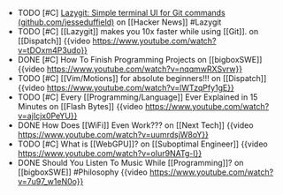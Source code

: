 - TODO [#C] [Lazygit: Simple terminal UI for Git commands (github.com/jesseduffield)](https://news.ycombinator.com/item?id=36782018) on [[Hacker News]] #Lazygit
- TODO [#C] [[Lazygit]] makes you 10x faster while using [[Git]]. on [[Dispatch]]
  {{video https://www.youtube.com/watch?v=tDOxm4P3udo}}
- DONE [#C] How To Finish Programming Projects on [[bigboxSWE]]
  {{video https://www.youtube.com/watch?v=nqqmwRXSvrw}}
- TODO [#C] [[Vim/Motions]] for absolute beginners!!! on [[Dispatch]]
  {{video https://www.youtube.com/watch?v=lWTzqPfy1gE}}
- TODO [#C] Every [[Programming/Language]] Ever Explained in 15 Minutes on [[Flash Bytes]]
  {{video https://www.youtube.com/watch?v=ajIcjx0PeYU}}
- DONE How Does [[WiFi]] Even Work??? on [[Next Tech]]
  {{video https://www.youtube.com/watch?v=uumrdsjW8oY}}
- TODO [#C] What is [[WebGPU]]? on [[Suboptimal Engineer]]
  {{video https://www.youtube.com/watch?v=oIur9NATg-I}}
- DONE Should You Listen To Music While [[Programming]]? on [[bigboxSWE]] #Philosophy
  {{video https://www.youtube.com/watch?v=7u97_w1eN0o}}